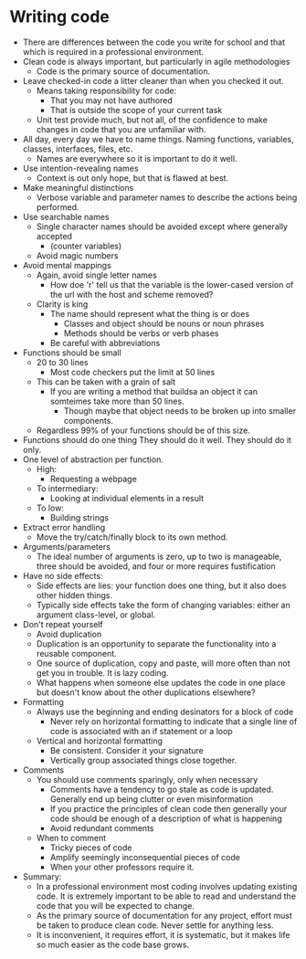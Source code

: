 # Writing code

- There are differences between the code you write for school and that which is required in a professional environment.
- Clean code is always important, but particularly in agile methodologies
  - Code is the primary source of documentation.
- Leave checked-in code a litter cleaner than when you checked it out.
  - Means taking responsibility for code:
    - That you may not have authored
    - That is outside the scope of your current task
  - Unit test provide much, but not all, of the confidence to make changes in code that you are unfamiliar with.
- All day, every day we have to name things. Naming functions, variables, classes, interfaces, files, etc.
  - Names are everywhere so it is important to do it well.
- Use intention-revealing names
  - Context is out only hope, but that is flawed at best.
- Make meaningful distinctions
  - Verbose variable and parameter names to describe the actions being performed.
- Use searchable names
  - Single character names should be avoided except where generally accepted
    - (counter variables)
  - Avoid magic numbers
- Avoid mental mappings
  - Again, avoid single letter names
    - How doe 'r' tell us that the variable is the lower-cased version of the url with the host and scheme removed?
  - Clarity is king
    - The name should represent what the thing is or does
      - Classes and object should be nouns or noun phrases
      - Methods should be verbs or verb phases
    - Be careful with abbreviations
- Functions should be small
  - 20 to 30 lines
    - Most code checkers put the limit at 50 lines
  - This can be taken with a grain of salt
    - If you are writing a method that buildsa an object it can somteimes take more than 50 lines.
      - Though maybe that object needs to be broken up into smaller components.
  - Regardless 99% of your functions should be of this size.
- Functions should do one thing They should do it well. They should do it only.
- One level of abstraction per function.
  - High:
    - Requesting a webpage
  - To intermediary:
    - Looking at individual elements in a result
  - To low:
    - Building strings
- Extract error handling
  - Move the try/catch/finally block to its own method.
- Arguments/parameters
  - The ideal number of arguments is zero, up to two is manageable, three should be avoided, and four or more requires fustification
- Have no side effects:
  - Side effects are lies: your function does one thing, but it also does other hidden things.
  - Typically side effects take the form of changing variables: either an argument class-level, or global.
- Don't repeat yourself
  - Avoid duplication
  - Duplication is an opportunity to separate the functionality into a reusable component.
  - One source of duplication, copy and paste, will more often than not get you in trouble. It is lazy coding.
  - What happens when someone else updates the code in one place but doesn't know about the other duplications elsewhere?
- Formatting
  - Always use the beginning and ending desinators for a block of code
    - Never rely on horizontal formatting to indicate that a single line of code is associated with an if statement or a loop
  - Vertical and horizontal formatting
    - Be consistent. Consider it your signature
    - Vertically group associated things close together.
- Comments
  - You should use comments sparingly, only when necessary
    - Comments have a tendency to go stale as code is updated. Generally end up being clutter or even misinformation
    - If you practice the principles of clean code then generally your code should be enough of a description of what is happening
    - Avoid redundant comments
  - When to comment
    - Tricky pieces of code
    - Amplify seemingly inconsequential pieces of code
    - When your other professors require it.
- Summary:
  - In a professional environment most coding involves updating existing code. It is extremely important to be able to read and understand the code that you will be expected to change.
  - As the primary source of documentation for any project, effort must be taken to produce clean code. Never settle for anything less.
  - It is inconvenient, it requires effort, it is systematic, but it makes life so much easier as the code base grows.